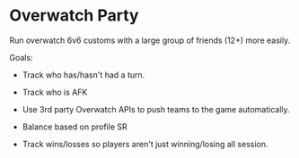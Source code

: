 # Overwatch Party

Run overwatch 6v6 customs with a large group of friends (12+) more easily.

Goals:
- Track who has/hasn't had a turn.
- Track who is AFK

- Use 3rd party Overwatch APIs to push teams to the game automatically. 
- Balance based on profile SR

- Track wins/losses so players aren't just winning/losing all session.
